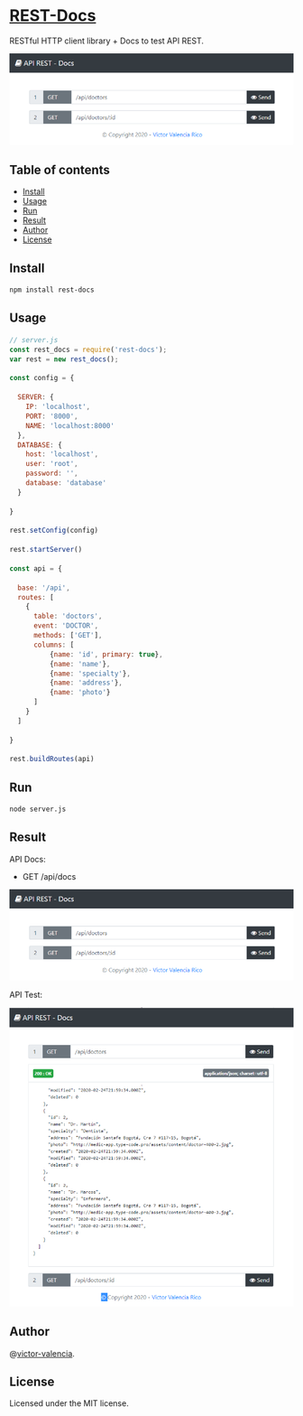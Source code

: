 # [REST-Docs](https://github.com/victor-valencia/rest-docs)

RESTful HTTP client library + Docs to test API REST.

![API](resources/img/api_index.png)

## Table of contents
- [Install](#install)
- [Usage](#usage)
- [Run](#run)
- [Result](#result)
- [Author](#author)
- [License](#license)

## Install

```bash
npm install rest-docs
```

## Usage

```javascript
// server.js
const rest_docs = require('rest-docs');
var rest = new rest_docs();

const config = {

  SERVER: {
    IP: 'localhost',
    PORT: '8000',
    NAME: 'localhost:8000'
  },
  DATABASE: {
    host: 'localhost',
    user: 'root',
    password: '',
    database: 'database'    
  }

}

rest.setConfig(config)

rest.startServer()

const api = {

  base: '/api',
  routes: [
    {      
      table: 'doctors',
      event: 'DOCTOR',
      methods: ['GET'],
      columns: [
          {name: 'id', primary: true},
          {name: 'name'},
          {name: 'specialty'},
          {name: 'address'},
          {name: 'photo'}
      ]
    }
  ]

}

rest.buildRoutes(api)
```

## Run

```bash
node server.js
```

## Result
API Docs:

* GET /api/docs

![API](resources/img/api_index.png)

API Test:

![API](resources/img/api_test.png)

## Author

@[victor-valencia](https://github.com/victor-valencia).

## License

Licensed under the MIT license.